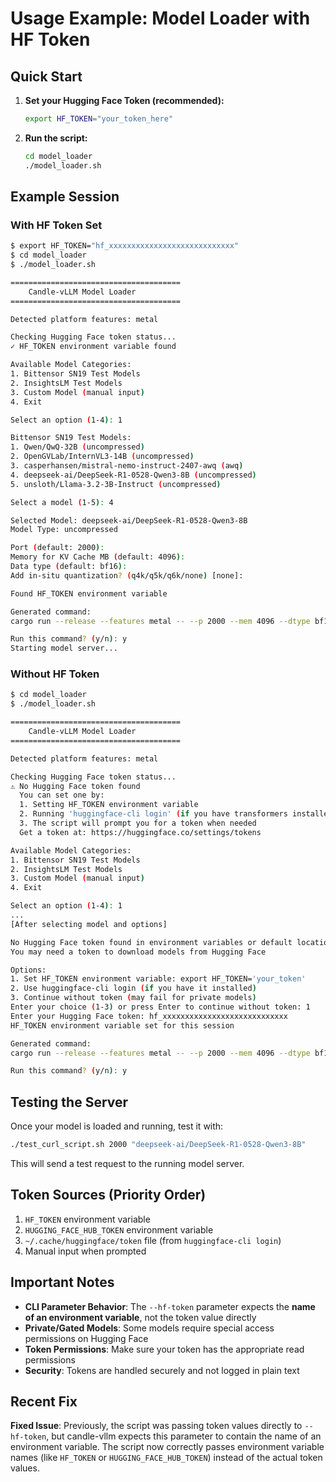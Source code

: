 # Usage Example: Model Loader with HF Token

## Quick Start

1. **Set your Hugging Face Token (recommended):**
   ```bash
   export HF_TOKEN="your_token_here"
   ```

2. **Run the script:**
   ```bash
   cd model_loader
   ./model_loader.sh
   ```

## Example Session

### With HF Token Set

```bash
$ export HF_TOKEN="hf_xxxxxxxxxxxxxxxxxxxxxxxxxxxx"
$ cd model_loader
$ ./model_loader.sh

======================================
    Candle-vLLM Model Loader
======================================

Detected platform features: metal

Checking Hugging Face token status...
✓ HF_TOKEN environment variable found

Available Model Categories:
1. Bittensor SN19 Test Models
2. InsightsLM Test Models  
3. Custom Model (manual input)
4. Exit

Select an option (1-4): 1

Bittensor SN19 Test Models:
1. Qwen/QwQ-32B (uncompressed)
2. OpenGVLab/InternVL3-14B (uncompressed)
3. casperhansen/mistral-nemo-instruct-2407-awq (awq)
4. deepseek-ai/DeepSeek-R1-0528-Qwen3-8B (uncompressed)
5. unsloth/Llama-3.2-3B-Instruct (uncompressed)

Select a model (1-5): 4

Selected Model: deepseek-ai/DeepSeek-R1-0528-Qwen3-8B
Model Type: uncompressed

Port (default: 2000): 
Memory for KV Cache MB (default: 4096): 
Data type (default: bf16): 
Add in-situ quantization? (q4k/q5k/q6k/none) [none]: 

Found HF_TOKEN environment variable

Generated command:
cargo run --release --features metal -- --p 2000 --mem 4096 --dtype bf16 --hf-token HF_TOKEN --m "deepseek-ai/DeepSeek-R1-0528-Qwen3-8B" 

Run this command? (y/n): y
Starting model server...
```

### Without HF Token

```bash
$ cd model_loader  
$ ./model_loader.sh

======================================
    Candle-vLLM Model Loader
======================================

Detected platform features: metal

Checking Hugging Face token status...
⚠ No Hugging Face token found
  You can set one by:
  1. Setting HF_TOKEN environment variable
  2. Running 'huggingface-cli login' (if you have transformers installed)
  3. The script will prompt you for a token when needed
  Get a token at: https://huggingface.co/settings/tokens

Available Model Categories:
1. Bittensor SN19 Test Models
2. InsightsLM Test Models
3. Custom Model (manual input)
4. Exit

Select an option (1-4): 1
...
[After selecting model and options]

No Hugging Face token found in environment variables or default location
You may need a token to download models from Hugging Face

Options:
1. Set HF_TOKEN environment variable: export HF_TOKEN='your_token'
2. Use huggingface-cli login (if you have it installed)
3. Continue without token (may fail for private models)
Enter your choice (1-3) or press Enter to continue without token: 1
Enter your Hugging Face token: hf_xxxxxxxxxxxxxxxxxxxxxxxxxxxx
HF_TOKEN environment variable set for this session

Generated command:
cargo run --release --features metal -- --p 2000 --mem 4096 --dtype bf16 --hf-token HF_TOKEN --m "deepseek-ai/DeepSeek-R1-0528-Qwen3-8B" 

Run this command? (y/n): y
```

## Testing the Server

Once your model is loaded and running, test it with:

```bash
./test_curl_script.sh 2000 "deepseek-ai/DeepSeek-R1-0528-Qwen3-8B"
```

This will send a test request to the running model server.

## Token Sources (Priority Order)

1. `HF_TOKEN` environment variable
2. `HUGGING_FACE_HUB_TOKEN` environment variable  
3. `~/.cache/huggingface/token` file (from `huggingface-cli login`)
4. Manual input when prompted

## Important Notes

- **CLI Parameter Behavior**: The `--hf-token` parameter expects the **name of an environment variable**, not the token value directly
- **Private/Gated Models**: Some models require special access permissions on Hugging Face
- **Token Permissions**: Make sure your token has the appropriate read permissions
- **Security**: Tokens are handled securely and not logged in plain text

## Recent Fix

**Fixed Issue**: Previously, the script was passing token values directly to `--hf-token`, but candle-vllm expects this parameter to contain the name of an environment variable. The script now correctly passes environment variable names (like `HF_TOKEN` or `HUGGING_FACE_HUB_TOKEN`) instead of the actual token values.
